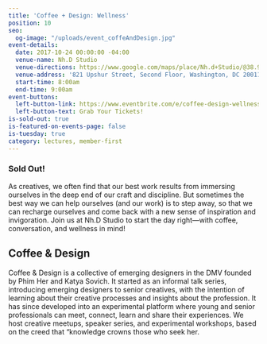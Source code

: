 ```yaml
---
title: 'Coffee + Design: Wellness'
position: 10
seo:
  og-image: "/uploads/event_coffeAndDesign.jpg"
event-details:
  date: 2017-10-24 00:00:00 -04:00
  venue-name: Nh.D Studio
  venue-directions: https://www.google.com/maps/place/Nh.d+Studio/@38.9423793,-77.0264445,17z/data=!3m1!4b1!4m5!3m4!1s0x89b7c8124832e4c5:0x39056f309473b503!8m2!3d38.9423751!4d-77.0242558
  venue-address: '821 Upshur Street, Second Floor, Washington, DC 20011 '
  start-time: 8:00am
  end-time: 9:00am
event-buttons:
  left-button-link: https://www.eventbrite.com/e/coffee-design-wellness-tickets-38469738022
  left-button-text: Grab Your Tickets!
is-sold-out: true
is-featured-on-events-page: false
is-tuesday: true
category: lectures, member-first
---
```


### Sold Out!

As creatives, we often find that our best work results from immersing ourselves in the deep end of our craft and discipline. But sometimes the best way we can help ourselves (and our work) is to step away, so that we can recharge ourselves and come back with a new sense of inspiration and invigoration. Join us at Nh.D Studio to start the day right—with coffee, conversation, and wellness in mind!

## Coffee & Design

Coffee & Design is a collective of emerging designers in the DMV founded by Phim Her and Katya Sovich. It started as an informal talk series, introducing emerging designers to senior creatives, with the intention of learning about their creative processes and insights about the profession. It has since developed into an experimental platform where young and senior professionals can meet, connect, learn and share their experiences. We host creative meetups, speaker series, and experimental workshops, based on the creed that “knowledge crowns those who seek her.